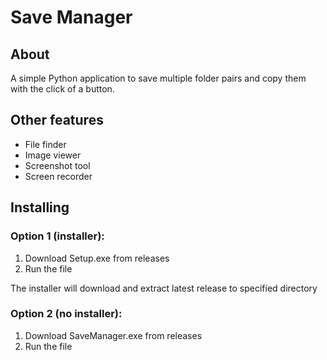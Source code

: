 # Save Manager

## About
A simple Python application to save multiple folder pairs and copy them with the click of a button. 

## Other features
<ul>
  <li>File finder</li>
  <li>Image viewer </li>
  <li>Screenshot tool</li>
  <li>Screen recorder</li>
</ul> 

## Installing

### Option 1 (installer):
1. Download Setup.exe from releases
2. Run the file

The installer will download and extract latest release to specified directory

### Option 2 (no installer):
1. Download SaveManager.exe from releases
2. Run the file